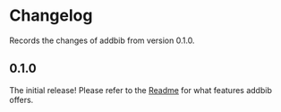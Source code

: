# Changelog

Records the changes of addbib from version 0.1.0.

## 0.1.0

The initial release! Please refer to the [Readme](./README.md) for what features
addbib offers.
